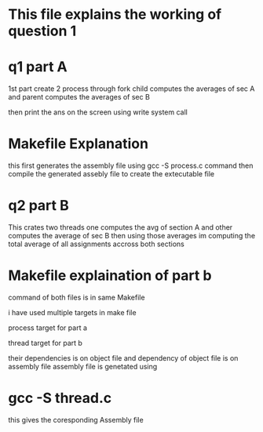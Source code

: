 

# This file explains the working of question 1
# q1 part A

1st part create 2 process through fork child computes the averages of sec A and parent computes the averages of sec B

then print the ans on the screen using write system call

# Makefile Explanation

this first generates the assembly file using gcc -S process.c command
then compile the generated assebly file to create the extecutable file


# q2 part B
This crates two threads one computes the avg of section A and other computes the average of sec B
then using those averages im computing the total average of all assignments accross both sections

# Makefile explaination of part b

command of both files is in same Makefile

i have used multiple targets in make file 

process target for part a 

thread target for part b

their dependencies is on object file  and dependency of object file is on assembly file 
assembly file is genetated  using 
# gcc -S thread.c  

this gives the coresponding Assembly file



